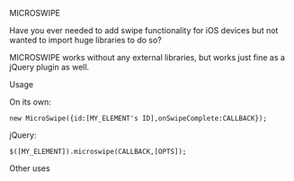 MICROSWIPE

Have you ever needed to add swipe functionality for iOS devices but not wanted to import huge libraries to do so?

MICROSWIPE works without any external libraries, but works just fine as a jQuery plugin as well.

Usage

On its own:

```new MicroSwipe({id:[MY_ELEMENT's ID],onSwipeComplete:CALLBACK});```

jQuery:

```$([MY_ELEMENT]).microswipe(CALLBACK,[OPTS]);```

Other uses
